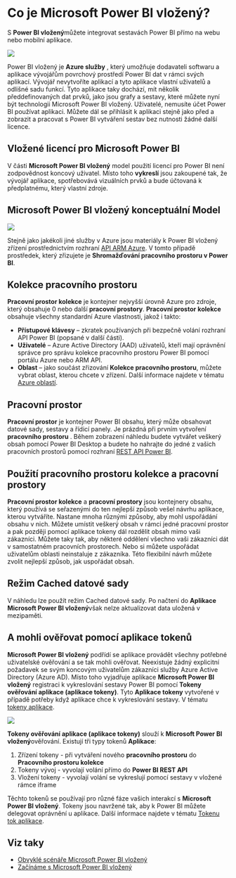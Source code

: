 <properties
   pageTitle="Co je Microsoft Power BI vložený?"
   description="Power BI vložený umožňuje integrovat sestavách Power BI na web nebo mobilní aplikace, takže nemusíte vytvářet vlastní řešení vizualizace dat pro vaše uživatele"
   services="power-bi-embedded"
   documentationCenter=""
   authors="guyinacube"
   manager="erikre"
   editor=""
   tags=""/>
<tags
   ms.service="power-bi-embedded"
   ms.devlang="NA"
   ms.topic="article"
   ms.tgt_pltfrm="NA"
   ms.workload="powerbi"
   ms.date="10/04/2016"
   ms.author="asaxton"/>

# <a name="what-is-microsoft-power-bi-embedded"></a>Co je Microsoft Power BI vložený?

S **Power BI vložený**můžete integrovat sestavách Power BI přímo na webu nebo mobilní aplikace.

![](media\powerbi-embedded-whats-is\what-is.png)

Power BI vložený je **Azure služby** , který umožňuje dodavateli softwaru a aplikace vývojářům povrchový prostředí Power BI dat v rámci svých aplikací. Vývojář nevytvoříte aplikací a tyto aplikace vlastní uživatelů a odlišné sadu funkcí. Tyto aplikace taky dochází, mít několik předdefinovaných dat prvků, jako jsou grafy a sestavy, které můžete nyní být technologii Microsoft Power BI vložený. Uživatelé, nemusíte účet Power BI používat aplikaci. Můžete dál se přihlásit k aplikaci stejně jako před a zobrazit a pracovat s Power BI vytváření sestav bez nutnosti žádné další licence.

## <a name="licensing-for-microsoft-power-bi-embedded"></a>Vložené licencí pro Microsoft Power BI

V části **Microsoft Power BI vložený** model použití licencí pro Power BI není zodpovědnost koncový uživatel.  Místo toho **vykreslí** jsou zakoupené tak, že vývojář aplikace, spotřebovává vizuálních prvků a bude účtovaná k předplatnému, který vlastní zdroje.

## <a name="microsoft-power-bi-embedded-conceptual-model"></a>Microsoft Power BI vložený konceptuální Model

![](media\powerbi-embedded-whats-is\model.png)

Stejně jako jakékoli jiné služby v Azure jsou materiály k Power BI vložený zřízení prostřednictvím rozhraní [API ARM Azure](https://msdn.microsoft.com/library/mt712306.aspx). V tomto případě prostředek, který zřizujete je **Shromažďování pracovního prostoru v Power BI**.

## <a name="workspace-collection"></a>Kolekce pracovního prostoru

**Pracovní prostor kolekce** je kontejner nejvyšší úrovně Azure pro zdroje, který obsahuje 0 nebo další **pracovní prostory**.  **Pracovní prostor** **kolekce** obsahuje všechny standardní Azure vlastnosti, jakož i takto:

-   **Přístupové klávesy** – zkratek používaných při bezpečně volání rozhraní API Power BI (popsané v další části).
-   **Uživatelé** – Azure Active Directory (AAD) uživatelů, kteří mají oprávnění správce pro správu kolekce pracovního prostoru Power BI pomocí portálu Azure nebo ARM API.
-   **Oblast** – jako součást zřizování **Kolekce pracovního prostoru**, můžete vybrat oblast, kterou chcete v zřízení. Další informace najdete v tématu [Azure oblastí](https://azure.microsoft.com/regions/).

## <a name="workspace"></a>Pracovní prostor

**Pracovní prostor** je kontejner Power BI obsahu, který může obsahovat datové sady, sestavy a řídicí panely. Je prázdná při prvním vytvoření **pracovního prostoru** . Během zobrazení náhledu budete vytvářet veškerý obsah pomocí Power BI Desktop a budete ho nahrajte do jedné z vašich pracovních prostorů pomocí rozhraní [REST API Power BI](http://docs.powerbi.apiary.io/reference).

## <a name="using-workspace-collections-and-workspaces"></a>Použití pracovního prostoru kolekce a pracovní prostory
**Pracovní prostor kolekce** a **pracovní prostory** jsou kontejnery obsahu, který používá se seřazenými do ten nejlepší způsob vešel návrhu aplikace, kterou vytváříte. Nastane mnoha různými způsoby, aby mohl uspořádání obsahu v nich. Můžete umístit veškerý obsah v rámci jedné pracovní prostor a pak později pomocí aplikace tokeny dál rozdělit obsah mimo vaši zákazníci. Můžete taky tak, aby některé oddělení všechno vaši zákazníci dát v samostatném pracovních prostorech. Nebo si můžete uspořádat uživatelům oblasti neinstaluje z zákazníka. Této flexibilní návrh můžete zvolit nejlepší způsob, jak uspořádat obsah.

## <a name="cached-datasets"></a>Režim Cached datové sady

V náhledu lze použít režim Cached datové sady.  Po načtení do **Aplikace Microsoft Power BI vložený**však nelze aktualizovat data uložená v mezipaměti.

## <a name="authentication-and-authorization-with-app-tokens"></a>A mohli ověřovat pomocí aplikace tokenů

**Microsoft Power BI vložený** podřídí se aplikace provádět všechny potřebné uživatelské ověřování a se tak mohli ověřovat. Neexistuje žádný explicitní požadavek se svým koncovým uživatelům zákazníci služby Azure Active Directory (Azure AD).  Místo toho vyjadřuje aplikace **Microsoft Power BI vložený** registraci k vykreslování sestavy Power BI pomocí **Tokeny ověřování aplikace (aplikace tokeny)**.  Tyto **Aplikace tokeny** vytvořené v případě potřeby když aplikace chce k vykreslování sestavy.  V tématu [tokeny aplikace](power-bi-embedded-get-started-sample.md#key-flow).

![](media\powerbi-embedded-whats-is\app-tokens.png)

**Tokeny ověřování aplikace (aplikace tokeny)** slouží k **Microsoft Power BI vložený**ověřování.  Existují tři typy tokenů **Aplikace**:

1.  Zřízení tokeny - při vytváření nového **pracovního prostoru** do **Pracovního prostoru kolekce**
2.  Tokeny vývoj - vyvolají volání přímo do **Power BI REST API**
3.  Vložení tokeny - vyvolají volání se vykreslují pomocí sestavy v vložené rámce iframe

Těchto tokenů se používají pro různé fáze vašich interakcí s **Microsoft Power BI vložený**.  Tokeny jsou navržené tak, aby k Power BI můžete delegovat oprávnění u aplikace. Další informace najdete v tématu [Tokenu tok aplikace](power-bi-embedded-app-token-flow.md).

## <a name="see-also"></a>Viz taky
- [Obvyklé scénáře Microsoft Power BI vložený](power-bi-embedded-scenarios.md)
- [Začínáme s Microsoft Power BI vložený](power-bi-embedded-get-started.md)
